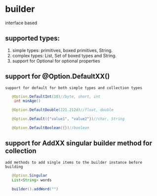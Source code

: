 # builder
interface based

## supported types:



1. simple types: primitives, boxed primitives, String.
2. complex types:  List, Set of boxed types and String.
3. support for Optional for optional properties
    
## support for @Option.DefaultXX()
    support for default for both simple types and collection types
```java
   @Option.DefaultInt(18)//byte, short, int
    int minAge()

   @Option.DefaultDouble(221.212d)//float, double

   @Option.Default({"value1", "value2"})//char, String

   @Option.DefaultBoolean({})//boolean

```
## support for AddXX singular builder method for collection
    add methods to add single items to the builder instance before building
```java
   @Option.Singular
   List<String> words

   builder().addWord("")

```

